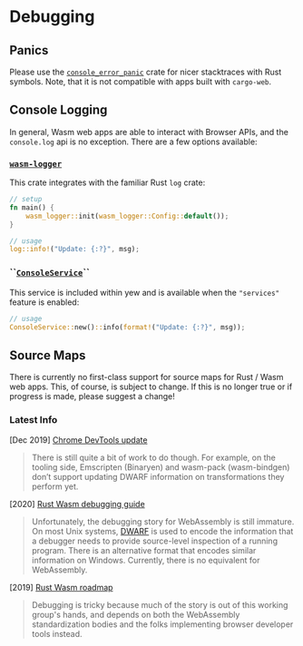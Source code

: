 # Debugging

## Panics

Please use the [`console_error_panic`](https://github.com/rustwasm/console_error_panic_hook) crate for nicer stacktraces with Rust symbols. Note, that it is not compatible with apps built with `cargo-web`.

## Console Logging

In general, Wasm web apps are able to interact with Browser APIs, and the `console.log` api is no exception. There are a few options available:

### [`wasm-logger`](https://crates.io/crates/wasm-logger)

This crate integrates with the familiar Rust `log` crate:

```rust
// setup
fn main() {
    wasm_logger::init(wasm_logger::Config::default());
}

// usage
log::info!("Update: {:?}", msg);
```

### **\`\`**[**`ConsoleService`**](https://docs.rs/yew/0.13.2/yew/services/console/struct.ConsoleService.html)**\`\`**

This service is included within yew and is available when the `"services"` feature is enabled:

```rust
// usage
ConsoleService::new()::info(format!("Update: {:?}", msg));
```

## Source Maps

There is currently no first-class support for source maps for Rust / Wasm web apps. This, of course, is subject to change. If this is no longer true or if progress is made, please suggest a change!

### Latest Info

\[Dec 2019\] [Chrome DevTools update](https://developers.google.com/web/updates/2019/12/webassembly#the_future)

> There is still quite a bit of work to do though. For example, on the tooling side, Emscripten \(Binaryen\) and wasm-pack \(wasm-bindgen\) don’t support updating DWARF information on transformations they perform yet.

\[2020\] [Rust Wasm debugging guide](https://rustwasm.github.io/book/reference/debugging.html#using-a-debugger)

> Unfortunately, the debugging story for WebAssembly is still immature. On most Unix systems, [DWARF](http://dwarfstd.org/) is used to encode the information that a debugger needs to provide source-level inspection of a running program. There is an alternative format that encodes similar information on Windows. Currently, there is no equivalent for WebAssembly.

\[2019\] [Rust Wasm roadmap](https://rustwasm.github.io/rfcs/007-2019-roadmap.html#debugging)

> Debugging is tricky because much of the story is out of this working group's hands, and depends on both the WebAssembly standardization bodies and the folks implementing browser developer tools instead.

